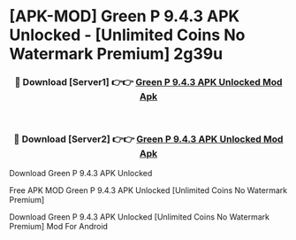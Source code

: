 # [APK-MOD] Green P 9.4.3 APK Unlocked - [Unlimited Coins No Watermark Premium] 2g39u



<div align="center">
<h3>🔴 Download [Server1] 👉👉 <a href="https://momento.my/?title=Green_P_9.4.3_APK_Unlocked">Green P 9.4.3 APK Unlocked Mod Apk</a></h3><br>

<h3>🔴 Download [Server2] 👉👉 <a href="https://momento.my/?title=Green_P_9.4.3_APK_Unlocked">Green P 9.4.3 APK Unlocked Mod Apk</a></h3>
</div>



Download Green P 9.4.3 APK Unlocked 

Free APK MOD Green P 9.4.3 APK Unlocked [Unlimited Coins No Watermark Premium]

Download Green P 9.4.3 APK Unlocked [Unlimited Coins No Watermark Premium] Mod For Android
